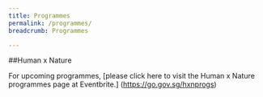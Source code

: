 ```yaml
---
title: Programmes
permalink: /programmes/
breadcrumb: Programmes

---
```



<!--

Programmes to be divided by exhibition sections.

Colours
Upcoming: default colour
Past: #c1c1c1

<table class="table table-v">
    <tr>
        <td style="background-color: #c1c1c1;">Date<br>
            &mdash;<br>
            Time</td>
        <td>
            <p>Title</p>
            <p><a href="#">Description</a></p>
        </td>
    </tr>
</table>

-->


##Human x Nature

For upcoming programmes, [please click here to visit the Human x Nature programmes page at Eventbrite.] (https://go.gov.sg/hxnprogs)